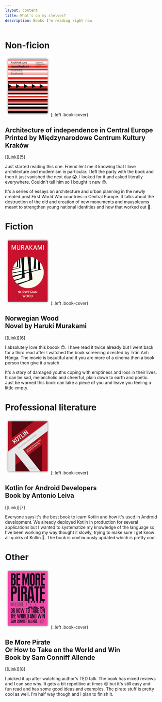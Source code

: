 ```yaml
---
layout: content
title: What's on my shelves?
description: Books I'm reading right now
---
```


# Non-ficion

![Architecture of independence in Central Europe][1]{:.left .book-cover} 

<h2>
Architecture of independence in Central Europe <br />
<span class="grey">Printed by Międzynarodowe Centrum Kultury Kraków</span>
</h2>
[[Link]][5]

Just started reading this one. Friend lent me it knowing that I love architecture and modernism in particular. I left the party with the book and then it just vanished the next day 😱️. I looked for it and asked literally everywhere. Couldn't tell him so I bought it new 😑️.

It's a series of essays on architecture and urban planning in the newly created post First World War countries in Central Europe. It talks about the destruction of the old and creation of new monuments and mausoleums meant to strengthen young national identities and how that worked out 🤔️.

<div class="clear"></div>

# Fiction

![Norwegian Wood][2]{:.left .book-cover} 

<h2>
Norwegian Wood <br />
<span class="grey">Novel by Haruki Murakami</span>
</h2>
[[Link]][6]

I absolutely love this boook 😍️. I have read it twice already but I went back for a third read after I watched the book screening directed by Trần Anh Hùnga. The movie is beautiful and if you are more of a cinema then a book person then give it a watch.

It's a story of damaged youths coping with emptiness and loss in their lives. It can be sad, melancholic and cheerful, plain down to earth and poetic. Just be warned this book can take a piece of you and leave you feeling a little empty.

<div class="clear"></div>

# Professional literature

![Kotlin for Android Developers][3]{:.left .book-cover} 

<h2>
Kotlin for Android Developers <br />
<span class="grey">Book by Antonio Leiva</span>
</h2>
[[Link]][7]

Everyone says it's the best book to learn Kotlin and how it's used in Android development. We already deployed Kotlin in production for several applications but I wanted to systematize my knowledge of the language so I've been working my way thought it slowly, trying to make sure I get know all quirks of Kotlin 🧐️. The book is continuously updated which is pretty cool.

<div class="clear"></div>

# Other

![Be More Pirate][4]{:.left .book-cover} 

<h2>
Be More Pirate <br />
Or How to Take on the World and Win <br />
<span class="grey">Book by Sam Conniff Allende</span>
</h2>
[[Link]][8]

I picked it up after watching author's TED talk. The book has mixed reviews and I can see why. It gets a bit repetitive at times 😒️ but it's still easy and fun read and has some good ideas and examples. The pirate stuff is pretty cool as well. I'm half way though and I plan to finish it.

<div class="clear"></div>

[1]: /assets/img/shelves/book-1.png
[2]: /assets/img/shelves/book-2.png
[3]: /assets/img/shelves/book-3.png
[4]: /assets/img/shelves/book-4.png
[5]: https://www.bookdepository.com/Architektura-niepodleglosci-w-Europie-Srodkowej/9788363463830
[6]: https://www.goodreads.com/book/show/11297.Norwegian_Wood
[7]: https://www.goodreads.com/book/show/29966226-kotlin-for-android-developers
[8]: https://www.goodreads.com/book/show/36200494-be-more-pirate




